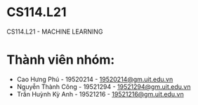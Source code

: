 # CS114.L21
CS114.L21 - MACHINE LEARNING

# Thành viên nhóm:
- Cao Hưng Phú - 19520214 - 19520214@gm.uit.edu.vn
- Nguyễn Thành Công - 19521294 - 19521294@gm.uit.edu.vn
- Trần Huỳnh Kỳ Anh - 19521216 - 19521216@gm.uit.edu.vn
